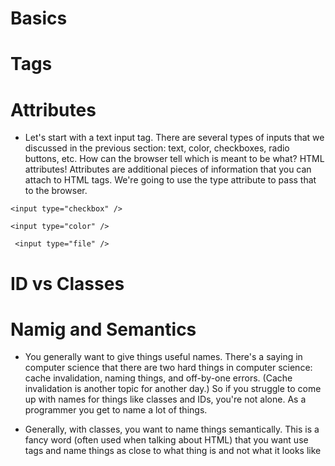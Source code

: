 # Basics

# Tags

# Attributes


- Let's start with a text input tag. There are several types of inputs that we discussed in the previous section: text, color, checkboxes, radio buttons, etc. How can the browser tell which is meant to be what? HTML attributes! Attributes are additional pieces of information that you can attach to HTML tags. We're going to use the type attribute to pass that to the browser.

``` <input type="checkbox" /> ```

``` <input type="color" /> ```

``` <input type="file" />```




# ID vs Classes

# Namig and Semantics
- You generally want to give things useful names. There's a saying in computer science that there are two hard things in computer science: cache invalidation, naming things, and off-by-one errors. (Cache invalidation is another topic for another day.) So if you struggle to come up with names for things like classes and IDs, you're not alone. As a programmer you get to name a lot of things.

- Generally, with classes, you want to name things semantically. This is a fancy word (often used when talking about HTML) that you want use tags and name things as close to what thing is and not what it looks like